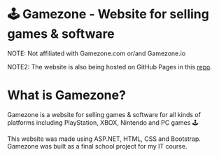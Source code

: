 # 🕹️ Gamezone - Website for selling games & software
NOTE: Not affiliated with Gamezone.com or/and Gamezone.io

NOTE2: The website is also being hosted on GitHub Pages in this [repo](https://github.com/tlongle/tlongle.github.io/).

# What is Gamezone?
Gamezone is a website for selling games & software for all kinds of platforms including PlayStation, XBOX, Nintendo and PC games 🕹️

This website was made using ASP.NET, HTML, CSS and Bootstrap. Gamezone was built as a final school project for my IT course.
